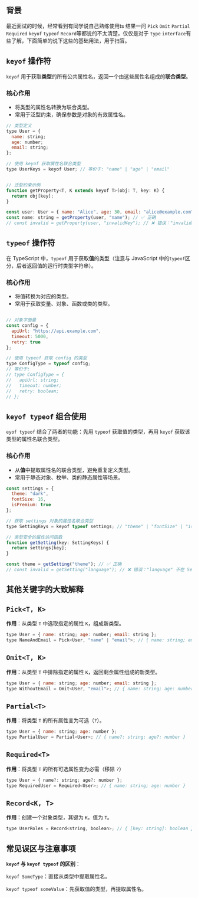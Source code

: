 ## 背景

最近面试的时候，经常看到有同学说自己熟练使用ts 结果一问 `Pick` `Omit` `Partial` `Required` `keyof` `typeof` `Record`等都说的不太清楚，仅仅是对于 `type` `interface`有些了解，下面简单的说下这些的基础用法，用于扫盲。

## **`keyof` 操作符**
`keyof` 用于获取**类型**的所有公共属性名，返回一个由这些属性名组成的**联合类型**。

### **核心作用**

-   将类型的属性名转换为联合类型。
-   常用于泛型约束，确保参数是对象的有效属性名。


```js
// 类型定义
type User = {
  name: string;
  age: number;
  email: string;
};

// 使用 keyof 获取属性名联合类型
type UserKeys = keyof User; // 等价于: "name" | "age" | "email"


// 泛型约束示例
function getProperty<T, K extends keyof T>(obj: T, key: K) {
  return obj[key];
}

const user: User = { name: "Alice", age: 30, email: "alice@example.com" };
const name: string = getProperty(user, "name"); // ✅ 正确
// const invalid = getProperty(user, "invalidKey"); // ❌ 错误："invalidKey" 不在 "name" | "age" | "email" 中

```

## **`typeof` 操作符**
在 TypeScript 中，`typeof` 用于获取**值**的类型（注意与 JavaScript 中的`typeof`区分，后者返回值的运行时类型字符串）。

### **核心作用**

-   将值转换为对应的类型。
-   常用于获取变量、对象、函数或类的类型。


```js

// 对象字面量
const config = {
  apiUrl: "https://api.example.com",
  timeout: 5000,
  retry: true
};

// 使用 typeof 获取 config 的类型
type ConfigType = typeof config;
// 等价于:
// type ConfigType = {
//   apiUrl: string;
//   timeout: number;
//   retry: boolean;
// };

```

## **`keyof typeof` 组合使用**

`eyof typeof` 结合了两者的功能：先用 `typeof` 获取值的类型，再用 `keyof` 获取该类型的属性名联合类型。

### **核心作用**

-   从**值**中提取属性名的联合类型，避免重复定义类型。
-   常用于静态对象、枚举、类的静态属性等场景。


```js
const settings = {
  theme: "dark",
  fontSize: 16,
  isPremium: true
};

// 获取 settings 对象的属性名联合类型
type SettingKeys = keyof typeof settings; // "theme" | "fontSize" | "isPremium"

// 类型安全的属性访问函数
function getSetting(key: SettingKeys) {
  return settings[key];
}

const theme = getSetting("theme"); // ✅ 正确
// const invalid = getSetting("language"); // ❌ 错误："language" 不在 SettingKeys 中

```

## 其他关键字的大致解释

## `Pick<T, K>`
**作用**：从类型 `T` 中选取指定的属性 `K`，组成新类型。

```js
type User = { name: string; age: number; email: string };
type NameAndEmail = Pick<User, "name" | "email">; // { name: string; email: string }
```
## **`Omit<T, K>`**
**作用**：从类型 `T` 中排除指定的属性 `K`，返回剩余属性组成的新类型。
```js
type User = { name: string; age: number; email: string };
type WithoutEmail = Omit<User, "email">; // { name: string; age: number }
```

## **`Partial<T>`**

**作用**：将类型 `T` 的所有属性变为可选（`?`）。


```js
type User = { name: string; age: number };
type PartialUser = Partial<User>; // { name?: string; age?: number }
```

## **`Required<T>`**
**作用**：将类型 `T` 的所有可选属性变为必需（移除 `?`）


```js
type User = { name?: string; age?: number };
type RequiredUser = Required<User>; // { name: string; age: number }
```

## **`Record<K, T>`**
**作用**：创建一个对象类型，其键为 `K`，值为 `T`。


```js
type UserRoles = Record<string, boolean>; // { [key: string]: boolean }
```




## **常见误区与注意事项**

 **`keyof` 与 `keyof typeof` 的区别**：

   `keyof SomeType`：直接从类型中提取属性名。
   
   `keyof typeof someValue`：先获取值的类型，再提取属性名。
   
   
   




